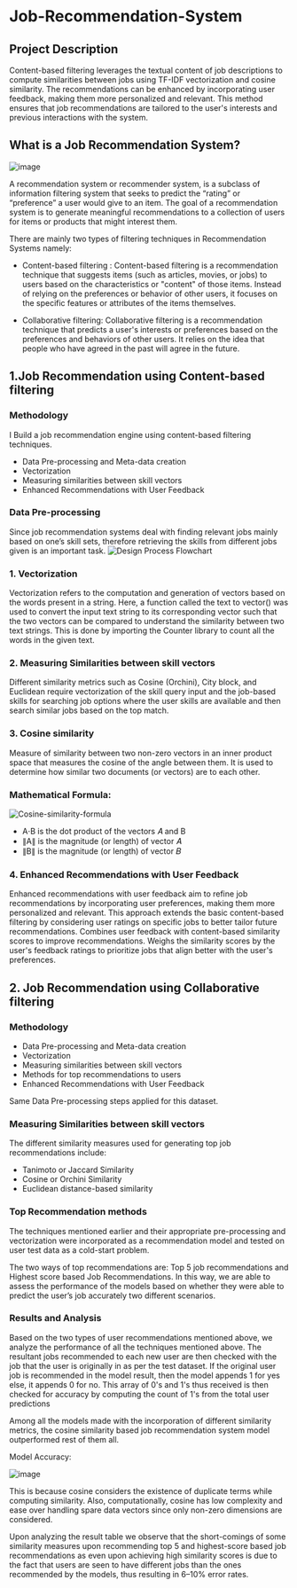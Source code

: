# Job-Recommendation-System

## Project Description
Content-based filtering leverages the textual content of job descriptions to compute similarities between jobs using TF-IDF vectorization and cosine similarity. The recommendations can be enhanced by incorporating user feedback, making them more personalized and relevant. This method ensures that job recommendations are tailored to the user's interests and previous interactions with the system.

## What is a Job Recommendation System?

![image](https://github.com/Pacchu04/Job-Recommendation-System/assets/92878457/dda20c18-29f8-4ffb-93e2-5b8da6977907)

A recommendation system or recommender system, is a subclass of information filtering system that seeks to predict the “rating” or “preference” a user would give to an item. The goal of a recommendation system is to generate meaningful recommendations to a collection of users for items or products that might interest them.

There are mainly two types of filtering techniques in Recommendation Systems namely: 
* Content-based filtering : Content-based filtering is a recommendation technique that suggests items (such as articles, movies, or jobs) to users based on the characteristics or "content" of those items. Instead of relying on the preferences or behavior of other users, it focuses on the specific features or attributes of the items themselves.
  
* Collaborative filtering: Collaborative filtering is a recommendation technique that predicts a user's interests or preferences based on the preferences and behaviors of other users. It relies on the idea that people who have agreed in the past will agree in the future.

## 1.Job Recommendation using Content-based filtering
### Methodology
I Build a job recommendation engine using content-based filtering techniques.

* Data Pre-processing and Meta-data creation
* Vectorization
* Measuring similarities between skill vectors
* Enhanced Recommendations with User Feedback

### Data Pre-processing

Since job recommendation systems deal with finding relevant jobs mainly based on one’s skill sets, therefore retrieving the skills from different jobs given is an important task.
![Design Process Flowchart](https://github.com/Pacchu04/Job-Recommendation-System/assets/92878457/fb742d6a-83bc-4b16-8846-2b6152cc37fb)

### 1. Vectorization

Vectorization refers to the computation and generation of vectors based on the words present in a string. Here, a function called the text to vector() was used to convert the input text string to its corresponding vector such that the two vectors can be compared to understand the similarity between two text strings. This is done by importing the Counter library to count all the words in the given text.

### 2. Measuring Similarities between skill vectors

Different similarity metrics such as Cosine (Orchini), City block, and Euclidean require vectorization of the skill query input and the job-based skills for searching job options where the user skills are available and then search similar jobs based on the top match.

### 3. Cosine similarity  
Measure of similarity between two non-zero vectors in an inner product space that measures the cosine of the angle between them. It is used to determine how similar two documents (or vectors) are to each other.

### Mathematical Formula:
![Cosine-similarity-formula](https://github.com/Pacchu04/Job-Recommendation-System/assets/92878457/371086d2-fb18-4278-8a5f-1ce23dff83c6)

* A⋅B is the dot product of the vectors 𝐴 and B
* ∥A∥ is the magnitude (or length) of vector 𝐴
* ∥B∥ is the magnitude (or length) of vector 𝐵

### 4. Enhanced Recommendations with User Feedback

Enhanced recommendations with user feedback aim to refine job recommendations by incorporating user preferences, making them more personalized and relevant. This approach extends the basic content-based filtering by considering user ratings on specific jobs to better tailor future recommendations.
Combines user feedback with content-based similarity scores to improve recommendations. Weighs the similarity scores by the user's feedback ratings to prioritize jobs that align better with the user's preferences.

## 2. Job Recommendation using Collaborative filtering
### Methodology
* Data Pre-processing and Meta-data creation
* Vectorization
* Measuring similarities between skill vectors
* Methods for top recommendations to users
* Enhanced Recommendations with User Feedback

Same Data Pre-processing steps applied for this dataset.

### Measuring Similarities between skill vectors

The different similarity measures used for generating top job recommendations include:

* Tanimoto or Jaccard Similarity
* Cosine or Orchini Similarity
* Euclidean distance-based similarity

### Top Recommendation methods
The techniques mentioned earlier and their appropriate pre-processing and vectorization were incorporated as a recommendation model and tested on user test data as a cold-start problem.

The two ways of top recommendations are: Top 5 job recommendations and Highest score based Job Recommendations. In this way, we are able to assess the performance of the models based on whether they were able to predict the user’s job accurately two different scenarios.

### Results and Analysis
Based on the two types of user recommendations mentioned above, we analyze the performance of all the techniques mentioned above. The resultant jobs recommended to each new user are then checked with the job that the user is originally in as per the test dataset. If the original user job is recommended in the model result, then the model appends 1 for yes else, it appends 0 for no. This array of 0's and 1's thus received is then checked for accuracy by computing the count of 1's from the total user predictions

Among all the models made with the incorporation of different similarity metrics, the cosine similarity based job recommendation system model outperformed rest of them all.

Model Accuracy:

![image](https://github.com/Pacchu04/Job-Recommendation-System/assets/92878457/af5a0c35-3d45-4a85-affa-21571a84b881)

This is because cosine considers the existence of duplicate terms while computing similarity. Also, computationally, cosine has low complexity and ease over handling spare data vectors since only non-zero dimensions are considered.

Upon analyzing the result table we observe that the short-comings of some similarity measures upon recommending top 5 and highest-score based job recommendations as even upon achieving high similarity scores is due to the fact that users are seen to have different jobs than the ones recommended by the models, thus resulting in 6–10% error rates.
